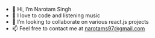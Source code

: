 - 👋 Hi, I’m Narotam Singh
- 👀 I love to code and listening music
- 💞️ I’m looking to collaborate on various react.js projects
- 📫 Feel free to contact me at narotams97@gmail.com

<!---
narotamji/narotamji is a ✨ special ✨ repository because its `README.md` (this file) appears on your GitHub profile.
You can click the Preview link to take a look at your changes.
--->
